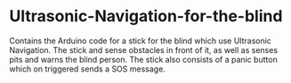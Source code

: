 # Ultrasonic-Navigation-for-the-blind
Contains the Arduino code for a stick for the blind which use Ultrasonic Navigation. The stick and sense obstacles in front of it, as well as senses pits and warns the blind person. The stick also consists of a panic button which on triggered sends a SOS message.
